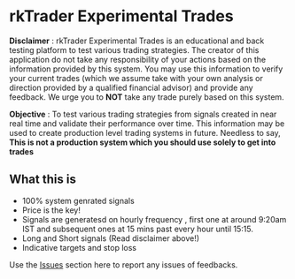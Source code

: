 # rkTrader Experimental Trades
**Disclaimer** : 
rkTrader Experimental Trades is an educational and back testing platform to test various trading strategies. The creator of this application do not take any responsibility of your actions based on the information provided by this system.
You may use this information to verify your current trades (which we assume take with your own analysis or direction provided by a qualified financial advisor) and provide any feedback.
We urge you to **NOT** take any trade purely based on this system.


**Objective** : 
To test various trading strategies from signals created in near real time and validate their performance over time. This information may be used to create production level trading systems in future. Needless to say, **This is not a production system which you should use solely to get into trades**

## What this is
- 100% system genrated signals
- Price is the key!
- Signals are generatesd on hourly frequency , first one at around 9:20am IST and subsequent ones at 15 mins past every hour until 15:15.
- Long and Short signals (Read disclaimer above!)
- Indicative targets and stop loss

Use the [Issues](https://github.com/rkTrader/rkTraderExperimentalTrades/issues) section here to report any issues of feedbacks.